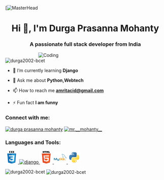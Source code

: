 [![MasterHead](https://redblink.com/wp-content/uploads/2019/07/front-end-back-end-and-full-stack-web-development..gif?x37499)
<h1 align="center">Hi 👋, I'm Durga Prasanna Mohanty</h1>
<h3 align="center">A passionate full stack developer from India</h3>
<img align="right" alt="Coding" width="400" src="https://camo.githubusercontent.com/d3a1f5fc3d484264fcc830859e889775f093e308ed138a09745d1f008e6bca57/68747470733a2f2f6d69726f2e6d656469756d2e636f6d2f76322f726573697a653a6669743a3832382f666f726d61743a776562702f312a7a566e574a7479474f585f6b5549446d3663634366512e676966">

<p align="left"> <img src="https://komarev.com/ghpvc/?username=durga2002-bcet&label=Profile%20views&color=0e75b6&style=flat" alt="durga2002-bcet" /> </p>

- 🌱 I’m currently learning **Django**

- 💬 Ask me about **Python,Webtech**

- 📫 How to reach me **amritacid@gmail.com**

- ⚡ Fun fact **I am funny**

<h3 align="left">Connect with me:</h3>
<p align="left">
<a href="https://linkedin.com/in/durga prasanna mohanty" target="blank"><img align="center" src="https://raw.githubusercontent.com/rahuldkjain/github-profile-readme-generator/master/src/images/icons/Social/linked-in-alt.svg" alt="durga prasanna mohanty" height="30" width="40" /></a>
<a href="https://instagram.com/mr.__mohanty__" target="blank"><img align="center" src="https://raw.githubusercontent.com/rahuldkjain/github-profile-readme-generator/master/src/images/icons/Social/instagram.svg" alt="mr.__mohanty__" height="30" width="40" /></a>
</p>

<h3 align="left">Languages and Tools:</h3>
<p align="left"> <a href="https://www.w3schools.com/css/" target="_blank" rel="noreferrer"> <img src="https://raw.githubusercontent.com/devicons/devicon/master/icons/css3/css3-original-wordmark.svg" alt="css3" width="40" height="40"/> </a> <a href="https://www.djangoproject.com/" target="_blank" rel="noreferrer"> <img src="https://cdn.worldvectorlogo.com/logos/django.svg" alt="django" width="40" height="40"/> </a> <a href="https://www.w3.org/html/" target="_blank" rel="noreferrer"> <img src="https://raw.githubusercontent.com/devicons/devicon/master/icons/html5/html5-original-wordmark.svg" alt="html5" width="40" height="40"/> </a> <a href="https://www.mysql.com/" target="_blank" rel="noreferrer"> <img src="https://raw.githubusercontent.com/devicons/devicon/master/icons/mysql/mysql-original-wordmark.svg" alt="mysql" width="40" height="40"/> </a> <a href="https://www.python.org" target="_blank" rel="noreferrer"> <img src="https://raw.githubusercontent.com/devicons/devicon/master/icons/python/python-original.svg" alt="python" width="40" height="40"/> </a> </p>

<p><img align="left" src="https://github-readme-stats.vercel.app/api/top-langs?username=durga2002-bcet&show_icons=true&locale=en&layout=compact" alt="durga2002-bcet" /></p>

<p>&nbsp;<img align="center" src="https://github-readme-stats.vercel.app/api?username=durga2002-bcet&show_icons=true&locale=en" alt="durga2002-bcet" /></p>
